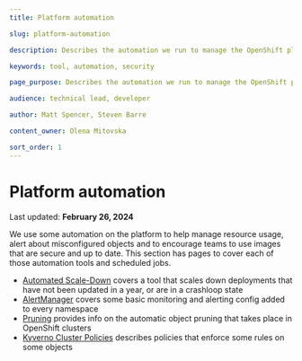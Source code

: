 ```yaml
---
title: Platform automation

slug: platform-automation

description: Describes the automation we run to manage the OpenShift platform.

keywords: tool, automation, security

page_purpose: Describes the automation we run to manage the OpenShift platform.

audience: technical lead, developer

author: Matt Spencer, Steven Barre

content_owner: Olena Mitovska

sort_order: 1
---
```


# Platform automation

Last updated: **February 26, 2024**

We use some automation on the platform to help manage resource usage, alert about misconfigured objects and to encourage teams to use images that are secure and up to date. This section has pages to cover each of those automation tools and scheduled jobs.

- [Automated Scale-Down](../platform-automation/automated-scaling.md) covers a tool that scales down deployments that have not been updated in a year, or are in a crashloop state
- [AlertManager](../platform-automation/alertmanager.md) covers some basic monitoring and alerting config added to every namespace
- [Pruning](../platform-automation/pruning.md) provides info on the automatic object pruning that takes place in OpenShift clusters
- [Kyverno Cluster Policies](../platform-automation/kyverno.md) describes policies that enforce some rules on some objects
